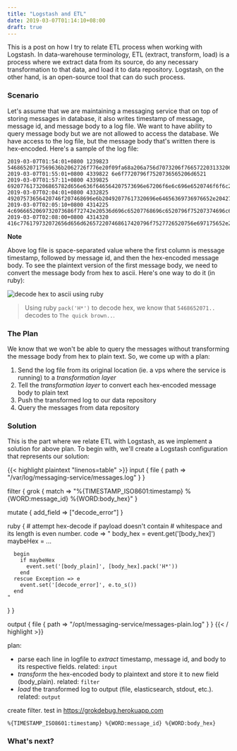 ```yaml
---
title: "Logstash and ETL"
date: 2019-03-07T01:14:10+08:00
draft: true
---
```


This is a post on how I try to relate ETL process when working with Logstash. In data-warehouse terminology, ETL (extract, transform, load) is a process where we extract data from its source, do any necessary transformation to that data, and load it to data repository. Logstash, on the other hand, is an open-source tool that can do such process.

<!--more-->

### Scenario

Let's assume that we are maintaining a messaging service that on top of storing messages in database, it also writes timestamp of message, message id, and message body to a log file. We want to have ability to query message body but we are not allowed to access the database. We have access to the log file, but the message body that's written there is hex-encoded. Here's a sample of the log file:

```
2019-03-07T01:54:01+0800 1239823 54686520717569636b2062726f776e20f09fa68a206a756d7073206f766572203133206c617a7920f09f90b62e
2019-03-07T01:55:01+0800 4339822 6e6f7720796f7520736565206d6521
2019-03-07T01:57:11+0800 4339825 6920776173206865782d656e636f646564207573696e67206f6e6c696e6520746f6f6c2061742068747470733a2f2f637279707469692e636f6d2f70697065732f6865782d6465636f646572
2019-03-07T02:04:01+0800 4332825 49207573656420746f207468696e6b20492077617320696e64656369736976652e20427574206e6f772049276d206e6f7420746f6f20737572652e
2019-03-07T02:05:10+0800 4314225 4c6966652069732073686f72742e20536d696c65207768696c6520796f75207374696c6c206861766520746565746821
2019-03-07T02:08:00+0800 4314320 416c776179732072656d656d626572207468617420796f7527726520756e697175652e202a4a757374206c696b652065766572796f6e6520656c73652a2e
```

**Note**

Above log file is space-separated value where the first column is message timestamp, followed by message id, and then the hex-encoded message body. To see the plaintext version of the first message body, we need to convert the message body from hex to ascii. Here's one way to do it (in ruby):

![decode hex to ascii using ruby](/images/irb-decode-hex.png)

> Using ruby `pack('H*')` to decode hex, we know that `5468652071..` decodes to `The quick brown..`.


### The Plan

We know that we won't be able to query the messages without transforming the message body from hex to plain text. So, we come up with a plan:

1. Send the log file from its original location (ie. a vps where the service is running) to a *transformation layer*
2. Tell the *transformation layer* to convert each hex-encoded message body to plain text 
3. Push the transformed log to our data repository
4. Query the messages from data repository

### Solution

This is the part where we relate ETL with Logstash, as we implement a solution for above plan. To begin with, we'll create a Logstash configuration that represents our solution:

{{< highlight plaintext "linenos=table" >}}
input {
  file {
    path => "/var/log/messaging-service/messages.log"
  }
}

filter {
  grok {
    match => "%{TIMESTAMP_ISO8601:timestamp} %{WORD:message_id} %{WORD:body_hex}"
  }

  mutate {
    add_field => ["decode_error"]
  }

  ruby {
    # attempt hex-decode if payload doesn't contain
    # whitespace and its length is even number.
    code => "
      body_hex = event.get('[body_hex]')
      maybeHex = ...

      begin
        if maybeHex
          event.set('[body_plain]', [body_hex].pack('H*'))
        end
      rescue Exception => e
        event.set('[decode_error]', e.to_s())
      end
    "
  }
}

output {
  file {
    path => "/opt/messaging-service/messages-plain.log"
  }
}
{{< / highlight >}}

plan:
- parse each line in logfile to *extract* timestamp, message id, and body to its respective fields. related: `input`
- *transform* the hex-encoded body to plaintext and store it to new field (body_plain). related: `filter`
- *load* the transformed log to output (file, elasticsearch, stdout, etc.). related: `output`

create filter. test in https://grokdebug.herokuapp.com
```
%{TIMESTAMP_ISO8601:timestamp} %{WORD:message_id} %{WORD:body_hex}
```


### What's next?
